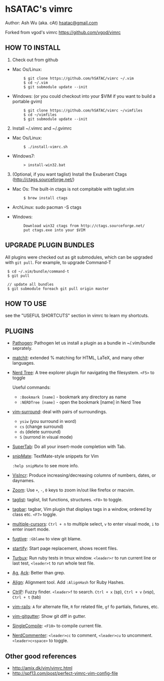 hSATAC's vimrc
============
Author: Ash Wu (aka. cAt) <hsatac@gmail.com>

Forked from vgod's vimrc  https://github.com/vgod/vimrc

HOW TO INSTALL
--------------

1. Check out from github

 * Mac Os/Linux:

            $ git clone https://github.com/hSATAC/vimrc ~/.vim
            $ cd ~/.vim
            $ git submodule update --init

 * Windows: (or you could checkout into your $VIM if you want to build a portable gvim)

            $ git clone https://github.com/hSATAC/vimrc ~/vimfiles
            $ cd ~/vimfiles
            $ git submodule update --init            

2. Install ~/.vimrc and ~/.gvimrc

 * Mac Os/Linux:

            $ ./install-vimrc.sh

 * Windows7:

            > install-win32.bat

3. (Optional, if you want taglist) Install the Exuberant Ctags (http://ctags.sourceforge.net/)

 * Mac Os: The built-in ctags is not compitable with taglist.vim

            $ brew install ctags

 * ArchLinux:
            sudo pacman -S ctags

 * Windows:

            Download win32 ctags from http://ctags.sourceforge.net/
            put ctags.exe into your $VIM

UPGRADE PLUGIN BUNDLES
----------------------

All plugins were checked out as git submodules, 
which can be upgraded with `git pull`. For example, to upgrade Command-T 

     $ cd ~/.vim/bundle/command-t
     $ git pull
     
     // update all bundles
     $ git submodule foreach git pull origin master

HOW TO USE
----------

see the "USEFUL SHORTCUTS" section in vimrc to learn my shortcuts.

PLUGINS
-------

* [Pathogen](http://www.vim.org/scripts/script.php?script_id=2332): Pathogen let us install a plugin as a bundle in ~/.vim/bundle seprately.

* [matchit](http://www.vim.org/scripts/script.php?script_id=39): extended % matching for HTML, LaTeX, and many other languages. 

* [Nerd Tree](http://www.vim.org/scripts/script.php?script_id=1658): A tree explorer plugin for navigating the filesystem. `<F5>` to toggle

  Useful commands:
  * `:Bookmark [name]` - bookmark any directory as name
  * `:NERDTree [name]` - open the bookmark [name] in Nerd Tree

* [vim-surround](https://github.com/tpope/vim-surround/blob/master/doc/surround.txt): deal with pairs of surroundings.
  
  * `ysiw` (you surround in word)
  * `cs` (change surround)
  * `ds` (delete surround)
  * `S` (surrond in visual mode)

* [SuperTab](http://www.vim.org/scripts/script.php?script_id=1643): Do all your insert-mode completion with Tab.

* [snipMate](http://www.vim.org/scripts/script.php?script_id=2540): TextMate-style snippets for Vim

  `:help snipMate` to see more info.

* [VisIncr](http://www.vim.org/scripts/script.php?script_id=670): Produce increasing/decreasing columns of numbers, dates, or daynames.
  
* [Zoom](https://github.com/vim-scripts/zoom.vim): Use `+`, `-`, `0` keys to zoom in/out like firefox or macvim.

* [taglist](https://github.com/vim-scripts/taglist.vim): taglist, list functions, structures. `<F8>` to toggle.

* [tagbar](http://majutsushi.github.com/tagbar/): tagbar, Vim plugin that displays tags in a window, ordered by class etc. `<F7>` toggle.

* [multiple-cursors](https://github.com/terryma/vim-multiple-cursors): `Ctrl + n` to multiple select, `v` to enter visual mode, `i` to enter insert mode.

* [fugtive](https://github.com/terryma/vim-multiple-cursors): `:Gblame` to view git blame.

* [startify](https://github.com/mhinz/vim-startify): Start page replacement, shows recent files.

* [Turbux](https://github.com/jgdavey/vim-turbux): Run ruby tests in tmux window. `<leader>r` to run current line or last test, `<leader>t` to run whole test file.

* [Ag](https://github.com/epmatsw/ag.vim), [Ack](https://github.com/mileszs/ack.vi): Better than grep.

* [Align](https://github.com/vim-scripts/Align): Alignment tool. Add `:AlignHash` for Ruby Hashes.

* [CtrlP](https://github.com/kien/ctrlp.vim): Fuzzy finder. `<leader>f` to search. `Ctrl + x` (sp), `Ctrl + v` (vsp), `Ctrl + t` (tab)

* [vim-rails](https://github.com/tpope/vim-rails): `A` for alternate file, `R` for related file, `gf` fo partials, fixtures, etc.

* [vim-gitgutter](https://github.com/airblade/vim-gitgutter): Show git diff in gutter.

* [SingleCompile](https://github.com/xuhdev/SingleCompile): `<F10>` to compile current file.

* [NerdCommenter](https://github.com/scrooloose/nerdcommenter): `<leader>cc` to comment, `<leader>cu` to uncomment. `<leader>c<space>` to toggle.

Other good references
---------------------

* http://amix.dk/vim/vimrc.html
* http://spf13.com/post/perfect-vimrc-vim-config-file
